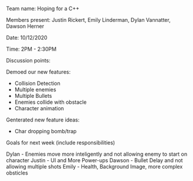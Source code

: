 Team name: Hoping for a C++

Members present: Justin Rickert, Emily Linderman, Dylan Vannatter, Dawson Herner

Date: 10/12/2020

Time: 2PM - 2:30PM

Discussion points:

Demoed our new features:
* Collision Detection
* Multiple enemies
* Multiple Bullets
* Enemies collide with obstacle
* Character animation

Genterated new feature ideas:
* Char dropping bomb/trap

Goals for next week (include responsibilities)

Dylan - Enemies move more inteligently and not allowing enemy to start on character
Justin - UI and More Power-ups
Dawson - Bullet Delay and not allowing multiple shots
Emily - Health, Background Image, more complex obsticles
